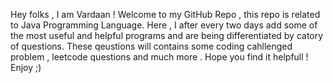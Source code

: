 Hey folks , I am Vardaan !
Welcome to my GitHub Repo , this repo is related to Java Programming Language.
Here , I after every two days add some of the most useful and helpful programs and are being differentiated by catory of questions.
These qeustions will contains some coding cahllenged problem , leetcode questions and much more .
Hope you find it helpfull !
Enjoy ;)
